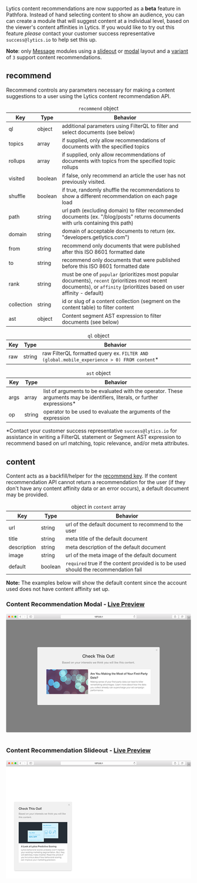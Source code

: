 Lytics content recommendations are now supported as a **beta** feature in Pathfora. Instead of hand selecting content to show an audience, you can can create a module that will suggest content at a individual level, based on the viewer's content affinities in Lytics. If you would like to try out this feature _please_ contact your customer success representative `success@lytics.io` to help set this up.

**Note**: only [Message](/types/message.md) modules using a [slideout](/layouts/slideout.md) or [modal](/layouts/modal.md) layout and a [variant](/layouts/modal.md#variant) of `3` support content recommendations.

## recommend

Recommend controls any parameters necessary for making a content suggestions to a user using the Lytics content recommendation API.


<table>
  <thead>
    <tr>
      <td colspan="3" align="center"><code>recommend</code> object</td>
    </tr>
    <tr>
      <th>Key</th>
      <th>Type</th>
      <th>Behavior</th>
    </tr>
  </thead>
  
  <tr>
    <td>ql</td>
    <td>object</td>
    <td>additional parameters using FilterQL to filter and select documents (see below)</td>
  </tr>

  <tr>
    <td>topics</td>
    <td>array</td>
    <td>if supplied, only allow recommendations of documents with the specified topics</td>
  </tr>

  <tr>
    <td>rollups</td>
    <td>array</td>
    <td>if supplied, only allow recommendations of documents with topics from the specified topic rollups</td>
  </tr>

  <tr>
    <td>visited</td>
    <td>boolean</td>
    <td>if false, only recommend an article the user has not previously visited.</td>
  </tr>

  <tr>
    <td>shuffle</td>
    <td>boolean</td>
    <td>if true, randomly shuffle the recommendations to show a different recommendation on each page load</td>
  </tr>

  <tr>
    <td>path</td>
    <td>string</td>
    <td>url path (excluding domain) to filter recommended documents (ex. "/blog/posts" returns documents with urls containing this path)</td>
  </tr>

  <tr>
    <td>domain</td>
    <td>string</td>
    <td>domain of acceptable documents to return (ex. "developers.getlytics.com")</td>
  </tr>

  <tr>
    <td>from</td>
    <td>string</td>
    <td>recommend only documents that were published after this ISO 8601 formatted date</td>
  </tr>

  <tr>
    <td>to</td>
    <td>string</td>
    <td>recommend only documents that were published before this ISO 8601 formatted date</td>
  </tr>

  <tr>
    <td>rank</td>
    <td>string</td>
    <td>must be one of <code>popular</code> (prioritizes most popular documents), <code>recent</code> (prioritizes most recent documents), or <code>affinity</code> (prioritizes based on user affinity - default)</td>
  </tr>

  <tr>
    <td>collection</td>
    <td>string</td>
    <td>id or slug of a content collection (segment on the content table) to filter content</td>
  </tr>

  <tr>
    <td>ast</td>
    <td>object</td>
    <td>Content segment AST expression to filter documents (see below)</td>
  </tr>

</table>

<table>
  <thead>
    <tr>
      <td colspan="3" align="center"><code>ql</code> object</td>
    </tr>
    <tr>
      <th>Key</th>
      <th>Type</th>
      <th>Behavior</th>
    </tr>
  </thead>
  
  <tr>
    <td>raw</td>
    <td>string</td>
    <td>raw FilterQL formatted query ex. <code>FILTER AND (global.mobile_experience > 0) FROM content</code>*</td>
  </tr>
</table>

<table>
  <thead>
    <tr>
      <td colspan="3" align="center"><code>ast</code> object</td>
    </tr>
    <tr>
      <th>Key</th>
      <th>Type</th>
      <th>Behavior</th>
    </tr>
  </thead>
  
  <tr>
    <td>args</td>
    <td>array</td>
    <td>list of arguments to be evaluated with the operator. These arguments may be identifiers, literals, or further expressions*</td>
  </tr>

  <tr>
    <td>op</td>
    <td>string</td>
    <td>operator to be used to evaluate the arguments of the expression</td>
  </tr>
</table>

*Contact your customer success representative `success@lytics.io` for assistance in writing a FilterQL statement or Segment AST expression to recommend based on url matching, topic relevance, and/or meta attributes.

## content

Content acts as a backfill/helper for the [recommend key](#recommend). If the content recommendation API cannot return a recommendation for the user (if they don't have any content affinity data or an error occurs), a default document may be provided.

<table>
  <thead>
    <tr>
      <td colspan="3" align="center">object in <code>content</code> array</td>
    </tr>
    <tr>
      <th>Key</th>
      <th>Type</th>
      <th>Behavior</th>
    </tr>
  </thead>
  
  <tr>
    <td>url</td>
    <td>string</td>
    <td>url of the default document to recommend to the user</td>
  </tr>
  <tr>
    <td>title</td>
    <td>string</td>
    <td>meta title of the default document</td>
  </tr>
  <tr>
    <td>description</td>
    <td>string</td>
    <td>meta description of the default document</td>
  </tr>
  <tr>
    <td>image</td>
    <td>string</td>
    <td>url of the meta image of the default document</td>
  </tr>
  <tr>
    <td>default</td>
    <td>boolean</td>
    <td><code>required</code> true if the content provided is to be used should the recommendation fail</td>
  </tr>
</table>

**Note:** The examples below will show the default content since the account used does not have content affinity set up.

<h3>Content Recommendation Modal - <a href="../examples/preview/layouts/modal/contentRecommend.html" target="_blank">Live Preview</a></h3>

![Content Recommendation Modal Module](examples/img/layouts/modal/contentRecommend.png)

<pre data-src="../examples/src/layouts/modal/contentRecommend.js"></pre>

<h3>Content Recommendation Slideout - <a href="../examples/preview/layouts/slideout/contentRecommend.html" target="_blank">Live Preview</a></h3>


![Content Recommendation Modal Module](examples/img/layouts/slideout/contentRecommend.png)

<pre data-src="../examples/src/layouts/slideout/contentRecommend.js"></pre>